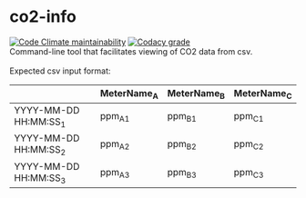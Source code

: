 # co2-info
[![Code Climate maintainability](https://img.shields.io/codeclimate/maintainability/Energize-Andover/co2-info)](https://codeclimate.com/github/Energize-Andover/co2-info)
[![Codacy grade](https://img.shields.io/codacy/grade/9f9501b865ac495aa6463228f6133381)](https://app.codacy.com/gh/Energize-Andover/co2-info/dashboard)<br/>
Command-line tool that facilitates viewing of CO2 data from csv.<br/><br/>
Expected csv input format:   

|                                 | MeterName<sub>A</sub> | MeterName<sub>B</sub> |  MeterName<sub>C</sub> |
|---------------------------------|-----------------------|-----------------------|------------------------|
| YYYY-MM-DD HH:MM:SS<sub>1</sub> | ppm<sub>A1</sub>      | ppm<sub>B1</sub>      | ppm<sub>C1</sub>       |
| YYYY-MM-DD HH:MM:SS<sub>2</sub> | ppm<sub>A2</sub>      | ppm<sub>B2</sub>      | ppm<sub>C2</sub>       |
| YYYY-MM-DD HH:MM:SS<sub>3</sub> | ppm<sub>A3</sub>      | ppm<sub>B3</sub>      | ppm<sub>C3</sub>       |